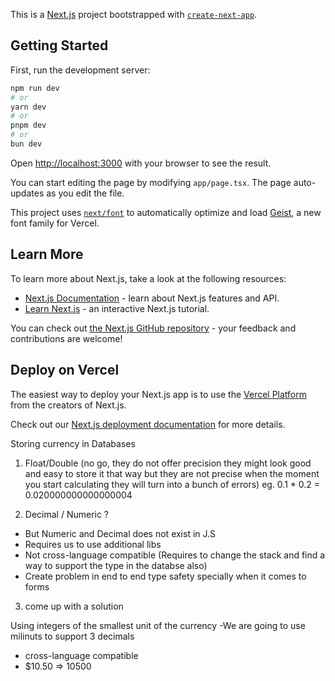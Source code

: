This is a [Next.js](https://nextjs.org) project bootstrapped with [`create-next-app`](https://nextjs.org/docs/app/api-reference/cli/create-next-app).

## Getting Started

First, run the development server:

```bash
npm run dev
# or
yarn dev
# or
pnpm dev
# or
bun dev
```

Open [http://localhost:3000](http://localhost:3000) with your browser to see the result.

You can start editing the page by modifying `app/page.tsx`. The page auto-updates as you edit the file.

This project uses [`next/font`](https://nextjs.org/docs/app/building-your-application/optimizing/fonts) to automatically optimize and load [Geist](https://vercel.com/font), a new font family for Vercel.

## Learn More

To learn more about Next.js, take a look at the following resources:

- [Next.js Documentation](https://nextjs.org/docs) - learn about Next.js features and API.
- [Learn Next.js](https://nextjs.org/learn) - an interactive Next.js tutorial.

You can check out [the Next.js GitHub repository](https://github.com/vercel/next.js) - your feedback and contributions are welcome!

## Deploy on Vercel

The easiest way to deploy your Next.js app is to use the [Vercel Platform](https://vercel.com/new?utm_medium=default-template&filter=next.js&utm_source=create-next-app&utm_campaign=create-next-app-readme) from the creators of Next.js.

Check out our [Next.js deployment documentation](https://nextjs.org/docs/app/building-your-application/deploying) for more details.

Storing currency in Databases

1. Float/Double (no go, they do not offer precision they might look good and easy to store it that way but they are not precise when the moment you start calculating they will turn into a bunch of errors)
eg. 0.1 * 0.2 = 0.020000000000000004

2. Decimal / Numeric ?
 - But Numeric and Decimal does not exist in J.S
 - Requires us to use additional libs
 - Not cross-language compatible (Requires to change the stack and find a way to support the type in the databse also)
- Create problem in end to end type safety specially when it comes to forms

3. come up with a solution

Using integers of the smallest unit of the currency
-We are going to use milinuts to support 3 decimals 
- cross-language compatible
- $10.50 => 10500